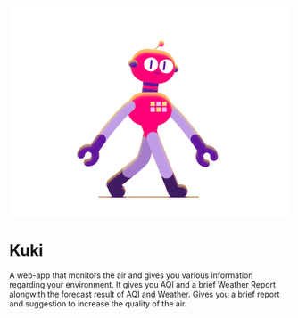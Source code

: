 ![](https://github.com/anupammaurya6767/Kuki/blob/main/giphy.gif)







# Kuki
A web-app that monitors the air and gives you various information regarding your environment. It gives you AQI and a brief Weather Report alongwith the forecast result of AQI and Weather.
Gives you a brief report and suggestion to increase the quality of the air.
